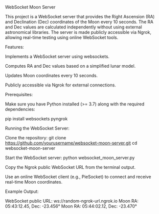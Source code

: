WebSocket Moon Server

This project is a WebSocket server that provides the Right Ascension (RA) and Declination (Dec) coordinates of the Moon every 10 seconds. The RA and Dec values are calculated independently without using external astronomical libraries. The server is made publicly accessible via Ngrok, allowing real-time testing using online WebSocket tools.


Features:

Implements a WebSocket server using websockets.

Computes RA and Dec values based on a simplified lunar model.

Updates Moon coordinates every 10 seconds.

Publicly accessible via Ngrok for external connections.


Prerequisites:

Make sure you have Python installed (>= 3.7) along with the required dependencies:

pip install websockets pyngrok


Running the WebSocket Server:

Clone the repository:
git clone https://github.com/yourusername/websocket-moon-server.git
cd websocket-moon-server


Start the WebSocket server:
python websocket_moon_server.py

Copy the Ngrok public WebSocket URL from the terminal output.

Use an online WebSocket client (e.g., PieSocket) to connect and receive real-time Moon coordinates.


Example Output:

WebSocket public URL: ws://random-ngrok-url.ngrok.io
Moon RA: 05:43:12.45, Dec: -23.456°
Moon RA: 05:44:02.12, Dec: -23.470°
